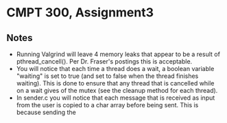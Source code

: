 # CMPT 300, Assignment3


## Notes
* Running Valgrind will leave 4 memory leaks that appear to be a result of pthread_cancell().  Per Dr. Fraser's postings this is acceptable.
* You will notice that each time a thread does a wait, a boolean variable "waiting" is set to true (and set to false when the thread finishes waiting).  This is done to ensure that any thread that is cancelled while on a wait gives of the mutex (see the cleanup method for each thread).
* In sender.c you will notice that each message that is received as input from the user is copied to a char array before being sent.  This is because sending the 